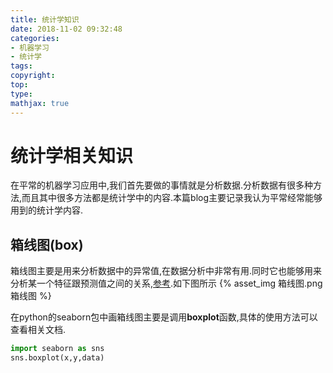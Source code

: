 ```yaml
---
title: 统计学知识
date: 2018-11-02 09:32:48
categories:
- 机器学习
- 统计学
tags:
copyright:
top:
type:
mathjax: true
---
```


# 统计学相关知识

在平常的机器学习应用中,我们首先要做的事情就是分析数据.分析数据有很多种方法,而且其中很多方法都是统计学中的内容.本篇blog主要记录我认为平常经常能够用到的统计学内容.

## 箱线图(box)

箱线图主要是用来分析数据中的异常值,在数据分析中非常有用.同时它也能够用来分析某一个特征跟预测值之间的关系,[参考](https://blog.csdn.net/clairliu/article/details/79217546).如下图所示
{% asset_img 箱线图.png 箱线图 %}

在python的seaborn包中画箱线图主要是调用**boxplot**函数,具体的使用方法可以查看相关文档.

```python
import seaborn as sns
sns.boxplot(x,y,data)

```
